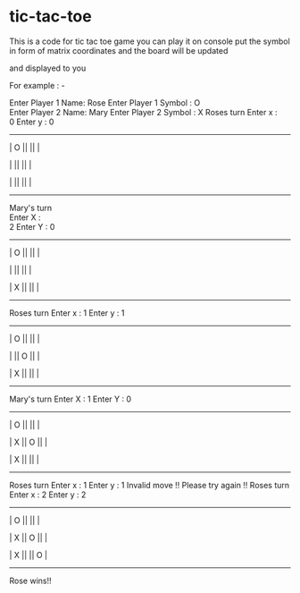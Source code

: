 # tic-tac-toe

This is a code for tic tac toe game 
you can play it on console
put the symbol  in form of matrix coordinates and the board will be updated

and displayed to you 

For example : -

Enter Player 1 Name:
Rose
Enter Player 1 Symbol : 
O  
Enter Player 2 Name:
Mary
Enter Player 2 Symbol : 
X
Roses turn 
Enter x :  
0
 Enter y : 
0
_______________


| O ||    ||    |

|    ||    ||    |

|    ||    ||    |


_______________
Mary's turn    
Enter X :      
2
Enter Y : 
0
_______________


| O ||    ||    |

|    ||    ||    |

| X ||    ||    |


_______________
Roses turn
Enter x :
1
 Enter y : 
1
_______________

| O ||    ||    |

|    || O ||    |

| X ||    ||    |


_______________
Mary's turn
Enter X :
1
Enter Y : 
0
_______________

| O ||    ||    |

| X || O ||    |

| X ||    ||    |


_______________
Roses turn
Enter x :
1
 Enter y : 
1
Invalid move !! Please try again !!
Roses turn
Enter x :
2
 Enter y : 
2
_______________


| O ||    ||    |

| X || O ||    |

| X ||    || O |


_______________
Rose wins!!
